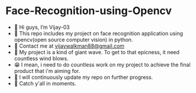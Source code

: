# Face-Recognition-using-Opencv
- 👋 Hi guys, I’m Vijay-03
- 🎯 This repo includes my project on face recognition application using opencv(open source computer vision) in python.
- 📧 Contact me at vijaywalkman88@gmail.com
- 🌊 My project is a kind of giant wave. To get to that epicness, it need countless wind blows.
- 😁 I mean, i need to do countless work on my project to achieve the final product that i'm aiming for.
- 🚀 I will continuously update my repo on further progress.
- 👋 Catch y'all in moments.

